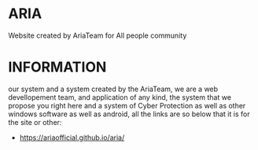# ARIA
Website created by AriaTeam for All people community 

# INFORMATION

our system and a system created by the AriaTeam, we are a web devellopement team, and application of any kind, the system that we propose you right here and a system of Cyber Protection as well as other windows software as well as android, all the links are so below that it is for the site or other:

- https://ariaofficial.github.io/aria/
